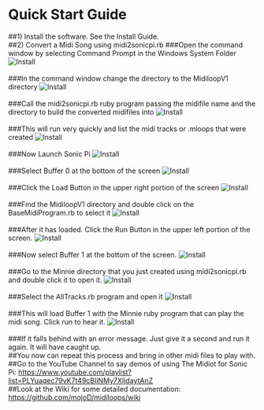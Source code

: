 # Quick Start Guide
##1) Install the software.  See the Install Guide.
<br>
##2) Convert a Midi Song using midi2sonicpi.rb
###Open the command window by selecting Command Prompt in the Windows System Folder
![Install](https://github.com/mojoD/midiloops/blob/master/images/zzz%20-%2011a.png)
<br><br>
###In the command window change the directory to the MidiloopV1 directory
![Install](https://github.com/mojoD/midiloops/blob/master/images/zzz%20-%2011.png)
<br><br>
###Call the midi2sonicpi.rb ruby program passing the midifile name and the directory to build the converted midifiles into
![Install](https://github.com/mojoD/midiloops/blob/master/images/zzz%20-%2012.png)
<br><br>
###This will run very quickly and list the midi tracks or .mloops that were created
![Install](https://github.com/mojoD/midiloops/blob/master/images/zzz%20-%2013.png)
<br><br>
###Now Launch Sonic Pi
![Install](https://github.com/mojoD/midiloops/blob/master/images/zzz%20-%2014.png)
<br><br>
###Select Buffer 0 at the bottom of the screen
![Install](https://github.com/mojoD/midiloops/blob/master/images/zzz%20-%2014b.png)
<br><br>
###Click the Load Button in the upper right portion of the screen
![Install](https://github.com/mojoD/midiloops/blob/master/images/zzz%20-%2014a.png)
<br><br>
###Find the MidiloopV1 directory and double click on the BaseMidiProgram.rb to select it
![Install](https://github.com/mojoD/midiloops/blob/master/images/zzz%20-%2015.png)
<br><br>
###After it has loaded.  Click the Run Button in the upper left portion of the screen.
![Install](https://github.com/mojoD/midiloops/blob/master/images/zzz%20-%2015a.png)
<br><br>
###Now select Buffer 1 at the bottom of the screen.
![Install](https://github.com/mojoD/midiloops/blob/master/images/zzz%20-%2016.png)
<br><br>
###Go to the Minnie directory that you just created using midi2sonicpi.rb and double click it to open it.
![Install](https://github.com/mojoD/midiloops/blob/master/images/zzz%20-%2017a.png)
<br><br>
###Select the AllTracks.rb program and open it
![Install](https://github.com/mojoD/midiloops/blob/master/images/zzz%20-%2018a.png)
<br><br>
###This will load Buffer 1 with the Minnie ruby program that can play the midi song.  Click run to hear it.
![Install](https://github.com/mojoD/midiloops/blob/master/images/zzz%20-%2019.png)
<br><br>
###If it falls behind with an error message.  Just give it a second and run it again.  It will have caught up.
<br>
##You now can repeat this process and bring in other midi files to play with.
<br>
##Go to the YouTube Channel to say demos of using The Midiot for Sonic Pi:  https://www.youtube.com/playlist?list=PLYuaqec79vK7t49cBIiNMy7XIjdaytAnZ
<br>
##Look at the Wiki for some detailed documentation: https://github.com/mojoD/midiloops/wiki




